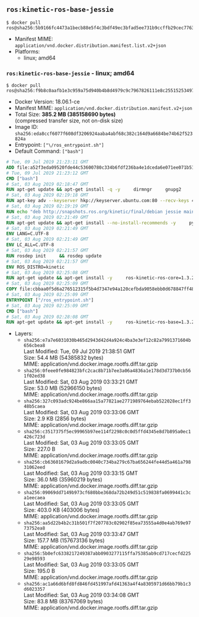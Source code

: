 ## `ros:kinetic-ros-base-jessie`

```console
$ docker pull ros@sha256:5b9166fc4473a1becb88e5f4c3bdf49ec3bfad5ee731b9ccffb29cec77636f5c
```

-	Manifest MIME: `application/vnd.docker.distribution.manifest.list.v2+json`
-	Platforms:
	-	linux; amd64

### `ros:kinetic-ros-base-jessie` - linux; amd64

```console
$ docker pull ros@sha256:f9b8c0aafb1e3c959a75d940b4b8d4979c9c7967826111e8c25515253497e880
```

-	Docker Version: 18.06.1-ce
-	Manifest MIME: `application/vnd.docker.distribution.manifest.v2+json`
-	Total Size: **385.2 MB (385158690 bytes)**  
	(compressed transfer size, not on-disk size)
-	Image ID: `sha256:eda8ccf6077f608df3206924aaba4abf68c382c164d9a6684be74b62f523824a`
-	Entrypoint: `["\/ros_entrypoint.sh"]`
-	Default Command: `["bash"]`

```dockerfile
# Tue, 09 Jul 2019 21:23:11 GMT
ADD file:a52f3eda09520fde44c53600780c334b6fdf236ba4e1dceda6e071ee071b51ae in / 
# Tue, 09 Jul 2019 21:23:12 GMT
CMD ["bash"]
# Sat, 03 Aug 2019 02:18:47 GMT
RUN apt-get update && apt-get install -q -y     dirmngr     gnupg2     && rm -rf /var/lib/apt/lists/*
# Sat, 03 Aug 2019 02:19:18 GMT
RUN apt-key adv --keyserver hkp://keyserver.ubuntu.com:80 --recv-keys 4B63CF8FDE49746E98FA01DDAD19BAB3CBF125EA
# Sat, 03 Aug 2019 02:19:19 GMT
RUN echo "deb http://snapshots.ros.org/kinetic/final/debian jessie main" > /etc/apt/sources.list.d/ros1-snapshots.list
# Sat, 03 Aug 2019 02:21:49 GMT
RUN apt-get update && apt-get install --no-install-recommends -y     python-rosdep     python-rosinstall     python-vcstools     && rm -rf /var/lib/apt/lists/*
# Sat, 03 Aug 2019 02:21:49 GMT
ENV LANG=C.UTF-8
# Sat, 03 Aug 2019 02:21:49 GMT
ENV LC_ALL=C.UTF-8
# Sat, 03 Aug 2019 02:21:57 GMT
RUN rosdep init     && rosdep update
# Sat, 03 Aug 2019 02:21:57 GMT
ENV ROS_DISTRO=kinetic
# Sat, 03 Aug 2019 02:25:08 GMT
RUN apt-get update && apt-get install -y     ros-kinetic-ros-core=1.3.2-0*     && rm -rf /var/lib/apt/lists/*
# Sat, 03 Aug 2019 02:25:09 GMT
COPY file:cbbaa0f5d6a276512315f5b4d7347e94a120cefbda9058ebb0d678847ff4837f in / 
# Sat, 03 Aug 2019 02:25:09 GMT
ENTRYPOINT ["/ros_entrypoint.sh"]
# Sat, 03 Aug 2019 02:25:09 GMT
CMD ["bash"]
# Sat, 03 Aug 2019 02:28:08 GMT
RUN apt-get update && apt-get install -y     ros-kinetic-ros-base=1.3.2-0*     && rm -rf /var/lib/apt/lists/*
```

-	Layers:
	-	`sha256:e7a7e6031030b465d2943d42d4a924c4ba3e3ef12c82a7991371604b656cbea8`  
		Last Modified: Tue, 09 Jul 2019 21:38:51 GMT  
		Size: 54.4 MB (54385832 bytes)  
		MIME: application/vnd.docker.image.rootfs.diff.tar.gzip
	-	`sha256:0feee0fe984823bfc2cac8b71b7ee3a06a4836a1e178d3d737b0cb561f02ed38`  
		Last Modified: Sat, 03 Aug 2019 03:33:21 GMT  
		Size: 53.0 MB (52966150 bytes)  
		MIME: application/vnd.docker.image.rootfs.diff.tar.gzip
	-	`sha256:327c093adc924be866aa15a77821ae2771989764ebab522028ec1ff348b5caea`  
		Last Modified: Sat, 03 Aug 2019 03:33:06 GMT  
		Size: 2.9 KB (2856 bytes)  
		MIME: application/vnd.docker.image.rootfs.diff.tar.gzip
	-	`sha256:c3517375f5ec99965b97ee114f2298c0c0d5ffd4345e8d7b895a0ec1426c723d`  
		Last Modified: Sat, 03 Aug 2019 03:33:05 GMT  
		Size: 227.0 B  
		MIME: application/vnd.docker.image.rootfs.diff.tar.gzip
	-	`sha256:cb63601679d2a9adbc0040c734ba279c67ba656244fe44d5a461a79831062eed`  
		Last Modified: Sat, 03 Aug 2019 03:33:15 GMT  
		Size: 36.0 MB (35960219 bytes)  
		MIME: application/vnd.docker.image.rootfs.diff.tar.gzip
	-	`sha256:09069dd7149b973cf680bbe368da72b249d51c519838fa0699441c3ca1eecaea`  
		Last Modified: Sat, 03 Aug 2019 03:33:05 GMT  
		Size: 403.0 KB (403006 bytes)  
		MIME: application/vnd.docker.image.rootfs.diff.tar.gzip
	-	`sha256:aa5d22b4b2c31b501f7f207783c02902f85ea73555a4d0e4ab769e9773752ea8`  
		Last Modified: Sat, 03 Aug 2019 03:33:47 GMT  
		Size: 157.7 MB (157673136 bytes)  
		MIME: application/vnd.docker.image.rootfs.diff.tar.gzip
	-	`sha256:5b0efc6338217249387abb0903277115ffa75385ab9cd717cecfd22529e98593`  
		Last Modified: Sat, 03 Aug 2019 03:33:05 GMT  
		Size: 195.0 B  
		MIME: application/vnd.docker.image.rootfs.diff.tar.gzip
	-	`sha256:ac1a66d6bfd8fd846fd451997afd41363a4f4a8305971d66bb79b1c3d6023357`  
		Last Modified: Sat, 03 Aug 2019 03:34:08 GMT  
		Size: 83.8 MB (83767069 bytes)  
		MIME: application/vnd.docker.image.rootfs.diff.tar.gzip
